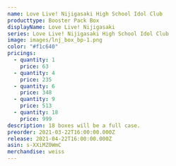 ```yaml
---
name: Love Live! Nijigasaki High School Idol Club
producttype: Booster Pack Box
displayName: Love Live! Nijigasaki
series: Love Live! Nijigasaki High School Idol Club
image: images/lnj_box_bp-1.png
color: "#f1c640"
pricings:
  - quantity: 1
    price: 63
  - quantity: 4
    price: 235
  - quantity: 6
    price: 348
  - quantity: 9
    price: 513
  - quantity: 18
    price: 999
description: 18 boxes will be a full case.
preorder: 2021-03-22T16:00:00.000Z
release: 2021-04-22T16:00:00.000Z
asin: s-XXiMZ0WmC
merchandise: weiss
---
```

